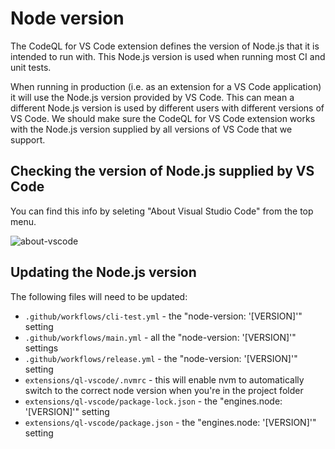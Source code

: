 # Node version

The CodeQL for VS Code extension defines the version of Node.js that it is intended to run with. This Node.js version is used when running most CI and unit tests.

When running in production (i.e. as an extension for a VS Code application) it will use the Node.js version provided by VS Code. This can mean a different Node.js version is used by different users with different versions of VS Code.
We should make sure the CodeQL for VS Code extension works with the Node.js version supplied by all versions of VS Code that we support.

## Checking the version of Node.js supplied by VS Code

You can find this info by seleting "About Visual Studio Code" from the top menu.

![about-vscode](images/about-vscodeaba.png)

## Updating the Node.js version

The following files will need to be updated:
- `.github/workflows/cli-test.yml` - the "node-version: '[VERSION]'" setting
- `.github/workflows/main.yml` - all the "node-version: '[VERSION]'" settings
- `.github/workflows/release.yml` - the "node-version: '[VERSION]'" setting
- `extensions/ql-vscode/.nvmrc` - this will enable nvm to automatically switch to the correct node version when you're in the project folder
- `extensions/ql-vscode/package-lock.json` - the "engines.node: '[VERSION]'" setting
- `extensions/ql-vscode/package.json` - the "engines.node: '[VERSION]'" setting
